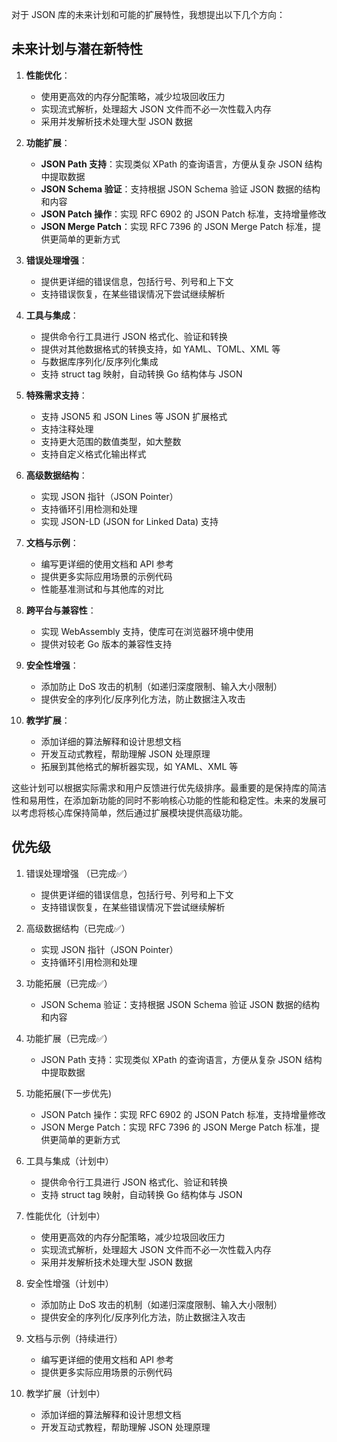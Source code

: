 对于 JSON 库的未来计划和可能的扩展特性，我想提出以下几个方向：

## 未来计划与潜在新特性

1. **性能优化**：
   - 使用更高效的内存分配策略，减少垃圾回收压力
   - 实现流式解析，处理超大 JSON 文件而不必一次性载入内存
   - 采用并发解析技术处理大型 JSON 数据

2. **功能扩展**：
   - **JSON Path 支持**：实现类似 XPath 的查询语言，方便从复杂 JSON 结构中提取数据
   - **JSON Schema 验证**：支持根据 JSON Schema 验证 JSON 数据的结构和内容
   - **JSON Patch 操作**：实现 RFC 6902 的 JSON Patch 标准，支持增量修改
   - **JSON Merge Patch**：实现 RFC 7396 的 JSON Merge Patch 标准，提供更简单的更新方式

3. **错误处理增强**：
   - 提供更详细的错误信息，包括行号、列号和上下文
   - 支持错误恢复，在某些错误情况下尝试继续解析

4. **工具与集成**：
   - 提供命令行工具进行 JSON 格式化、验证和转换
   - 提供对其他数据格式的转换支持，如 YAML、TOML、XML 等
   - 与数据库序列化/反序列化集成
   - 支持 struct tag 映射，自动转换 Go 结构体与 JSON

5. **特殊需求支持**：
   - 支持 JSON5 和 JSON Lines 等 JSON 扩展格式
   - 支持注释处理
   - 支持更大范围的数值类型，如大整数
   - 支持自定义格式化输出样式

6. **高级数据结构**：
   - 实现 JSON 指针（JSON Pointer）
   - 支持循环引用检测和处理
   - 实现 JSON-LD (JSON for Linked Data) 支持

7. **文档与示例**：
   - 编写更详细的使用文档和 API 参考
   - 提供更多实际应用场景的示例代码
   - 性能基准测试和与其他库的对比

8. **跨平台与兼容性**：
   - 实现 WebAssembly 支持，使库可在浏览器环境中使用
   - 提供对较老 Go 版本的兼容性支持

9. **安全性增强**：
   - 添加防止 DoS 攻击的机制（如递归深度限制、输入大小限制）
   - 提供安全的序列化/反序列化方法，防止数据注入攻击

10. **教学扩展**：
    - 添加详细的算法解释和设计思想文档
    - 开发互动式教程，帮助理解 JSON 处理原理
    - 拓展到其他格式的解析器实现，如 YAML、XML 等

这些计划可以根据实际需求和用户反馈进行优先级排序。最重要的是保持库的简洁性和易用性，在添加新功能的同时不影响核心功能的性能和稳定性。未来的发展可以考虑将核心库保持简单，然后通过扩展模块提供高级功能。


## 优先级
1. 错误处理增强 （已完成✅）
   - 提供更详细的错误信息，包括行号、列号和上下文
   - 支持错误恢复，在某些错误情况下尝试继续解析

2. 高级数据结构（已完成✅）
   - 实现 JSON 指针（JSON Pointer）
   - 支持循环引用检测和处理

3. 功能拓展（已完成✅）
   - JSON Schema 验证：支持根据 JSON Schema 验证 JSON 数据的结构和内容

4. 功能扩展（已完成✅）
   - JSON Path 支持：实现类似 XPath 的查询语言，方便从复杂 JSON 结构中提取数据

5. 功能拓展(下一步优先)
   - JSON Patch 操作：实现 RFC 6902 的 JSON Patch 标准，支持增量修改
   - JSON Merge Patch：实现 RFC 7396 的 JSON Merge Patch 标准，提供更简单的更新方式

6. 工具与集成（计划中）
   - 提供命令行工具进行 JSON 格式化、验证和转换
   - 支持 struct tag 映射，自动转换 Go 结构体与 JSON

7. 性能优化（计划中）
   - 使用更高效的内存分配策略，减少垃圾回收压力
   - 实现流式解析，处理超大 JSON 文件而不必一次性载入内存
   - 采用并发解析技术处理大型 JSON 数据

8. 安全性增强（计划中）
   - 添加防止 DoS 攻击的机制（如递归深度限制、输入大小限制）
   - 提供安全的序列化/反序列化方法，防止数据注入攻击

9. 文档与示例（持续进行）
   - 编写更详细的使用文档和 API 参考
   - 提供更多实际应用场景的示例代码

10. 教学扩展（计划中）
    - 添加详细的算法解释和设计思想文档
    - 开发互动式教程，帮助理解 JSON 处理原理